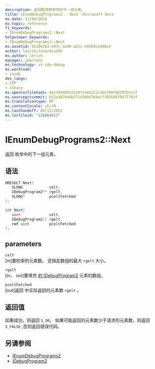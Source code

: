 ```yaml
---
description: 返回程序枚举中的下一组元素。
title: IEnumDebugPrograms2：：Next |Microsoft Docs
ms.date: 11/04/2016
ms.topic: reference
f1_keywords:
- IEnumDebugPrograms2::Next
helpviewer_keywords:
- IEnumDebugPrograms2::Next
ms.assetid: 9120e263-e97c-4a40-ab2c-e9264ce3d6c4
author: leslierichardson95
ms.author: lerich
manager: jmartens
ms.technology: vs-ide-debug
ms.workload:
- vssdk
dev_langs:
- CPP
- CSharp
ms.openlocfilehash: 8e1709d8b55224fc4eb221cd65766f6d70fb3ccf
ms.sourcegitcommit: b12a38744db371d2894769ecf305585f9577792f
ms.translationtype: MT
ms.contentlocale: zh-CN
ms.lasthandoff: 09/13/2021
ms.locfileid: "126664413"
---
```

# <a name="ienumdebugprograms2next"></a>IEnumDebugPrograms2::Next
返回 枚举中的下一组元素。

## <a name="syntax"></a>语法

```cpp
HRESULT Next(
   ULONG            celt,
   IDebugProgram2** rgelt,
   ULONG*           pceltFetched
);
```

```csharp
int Next(
   uint             celt,
   IDebugProgram2[] rgelt,
   ref uint         pceltFetched
);
```

## <a name="parameters"></a>parameters
`celt`\
[in]要检索的元素数。 还指定数组的最大 `rgelt` 大小。

`rgelt`\
[in， out]要填充 [的 IDebugProgram2](../../../extensibility/debugger/reference/idebugprogram2.md) 元素的数组。

`pceltFetched`\
[out]返回 中实际返回的元素数 `rgelt` 。

## <a name="return-value"></a>返回值
 如果成功，则返回 `S_OK`。 如果可能返回的元素数少于请求的元素数，则返回 `S_FALSE` ;否则返回错误代码。

## <a name="see-also"></a>另请参阅
- [IEnumDebugPrograms2](../../../extensibility/debugger/reference/ienumdebugprograms2.md)
- [IDebugProgram2](../../../extensibility/debugger/reference/idebugprogram2.md)
